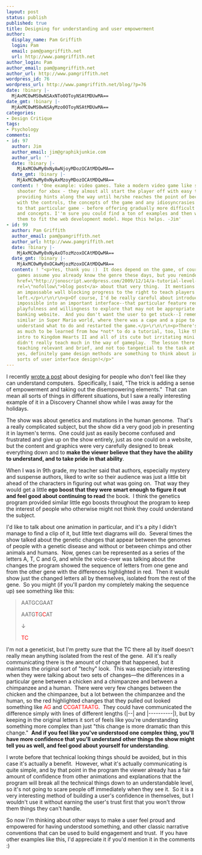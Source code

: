 ```yaml
---
layout: post
status: publish
published: true
title: Designing for understanding and user empowerment
author:
  display_name: Pam Griffith
  login: Pam
  email: pam@pamgriffith.net
  url: http://www.pamgriffith.net
author_login: Pam
author_email: pam@pamgriffith.net
author_url: http://www.pamgriffith.net
wordpress_id: 76
wordpress_url: http://www.pamgriffith.net/blog/?p=76
date: !binary |-
  MjAxMC0wMS0wNSAxNTo0OToyNSAtMDUwMA==
date_gmt: !binary |-
  MjAxMC0wMS0wNSAyMzo0OToyNSAtMDUwMA==
categories:
- Design Critique
tags:
- Psychology
comments:
- id: 97
  author: Jim
  author_email: jim@graphikjunkie.com
  author_url: ''
  date: !binary |-
    MjAxMC0wMy0xNyAwNjoyMDozOCAtMDQwMA==
  date_gmt: !binary |-
    MjAxMC0wMy0xNyAxMzoyMDozOCAtMDQwMA==
  content: ! 'One example: video games. Take a modern video game like some first-person
    shooter for xbox - they almost all start the player off with easy to reach goals,
    providing hints along the way until he/she reaches the point of becoming familiar
    with the controls, the concepts of the game and any idiosyncrasies that are new
    to that particular game - before offering gradually more difficult challenges
    and concepts. I''m sure you could find a ton of examples and then work on transposing
    them to fit the web development model. Hope this helps. -Jim'
- id: 99
  author: Pam Griffith
  author_email: pam@pamgriffith.net
  author_url: http://www.pamgriffith.net
  date: !binary |-
    MjAxMC0wMy0xNyAxOTozMzoxOCAtMDQwMA==
  date_gmt: !binary |-
    MjAxMC0wMy0xOCAwMjozMzoxOCAtMDQwMA==
  content: ! "<p>Yes, thank you :)  It does depend on the game, of course, a lot of
    games assume you already know the genre these days, but you reminded me of a <a
    href=\"http://jonoscript.wordpress.com/2009/12/14/a-tutorial-level-for-the-internet/\"
    rel=\"nofollow\">blog post</a> about that very thing.  It mentions things like
    an impassable wall blocking progress to the right to teach players to try going
    left.</p>\r\n\r\n<p>Of course, I'd be really careful about introducing something
    impossible into an important interface--that particular feature requires a certain
    playfulness and willingness to explore that may not be appropriate for, say, a
    banking website.  And you don't want the user to get stuck--I remember something
    similar in Super Mario world, where there was a cape and a pipe to run up; I didn't
    understand what to do and restarted the game.</p>\r\n\r\n<p>There's probably just
    as much to be learned from how *not* to do a tutorial, too, like the 6-hour-long
    intro to Kingdom Hearts II and all of its cute but irritating mini games that
    didn't really teach much in the way of gameplay.  The lesson there is make the
    teaching relevant and brief, and not too tangential to the task at hand, I think.</p>\r\n\r\n<p>Anyway,
    yes, definitely game design methods are something to think about in terms of other
    sorts of user interface design!</p>"
---
```

<p>I recently <a href="{% post_url 2009-11-30-how-do-we-design-for-learned-helplessness %}">wrote a post</a> about desiging for people who don't feel like they can understand computers.  Specifically, I said, "The trick is adding a sense of empowerment and taking out the disempowering elements."  That can mean all sorts of things in different situations, but I saw a really interesting example of it in a Discovery Channel show while I was away for the holidays.</p>
<p>The show was about genetics and mutations in the human genome.  That's a really complicated subject, but the show did a very good job in presenting it in laymen's terms.  One could just as easily become confused and frustrated and give up on the show entirely, just as one could on a website, but the content and graphics were very carefully designed to break everything down and to <strong>make the viewer believe that they have the ability to understand, and to take pride in that ability</strong>.</p>
<p>When I was in 9th grade, my teacher said that authors, especially mystery and suspense authors, liked to write so their audience was just a little bit ahead of the characters in figuring out what was going on.  That way they would get a little<strong> ego boost that they were smart enough to figure it out and feel good about continuing to read</strong> the book.  I think the genetics program provided similar little ego boosts throughout the program to keep the interest of people who otherwise might not think they could understand the subject.</p>
<p>I'd like to talk about one animation in particular, and it's a pity I didn't manage to find a clip of it, but little text diagrams will do.  Several times the show talked about the genetic changes that appear between the genomes of people with a genetic disease and without or between chimps and other animals and humans.  Now, genes can be represented as a series of the letters A, T, C and G, and while the voice-over was talking about the changes the program showed the sequence of letters from one gene and from the other gene with the differences highlighted in red.  Then it would show just the changed letters all by themselves, isolated from the rest of the gene.  So you might (if you'll pardon my completely making the sequence up) see something like this:</p>
<blockquote><p>AATGCGAAT</p>
<p>AATG<span style="color: #ff0000;">T</span>G<span style="color: #ff0000;">C</span>AT</p>
<p>↓</p>
<p><span style="color: #ff0000;">TC</span></p></blockquote>
<p>I'm not a geneticist, but I'm pretty sure that the TC there all by itself doesn't really mean anything isolated from the rest of the gene.  All it's really communicating there is the amount of change that happened, but it maintains the original sort of "techy" look.  This was especially interesting when they were talking about two sets of changes—the differences in a particular gene between a chicken and a chimpanzee and between a chimpanzee and a human.  There were very few changes between the chicken and the chimpanzee, but a lot between the chimpanzee and the human, so the red highlighted changes that they pulled out looked something like <span style="color: #ff0000;">AG</span> and <span style="color: #ff0000;">CCGATTAATG</span>.  They could have communicated the difference simply with lines of different lengths (|--| and |----------|), but by keeping in the original letters it sort of feels like you're understanding something more complex than just "this change is more dramatic than this change."  <strong>And if you feel like you've understood one complex thing, you'll have more confidence that you'll understand other things the show might tell you as well, and feel good about yourself for understanding</strong>.</p>
<p>I wrote before that technical looking things should be avoided, but in this case it's actually a benefit.  However, what it's actually communicating is quite simple, and by that point in the program the viewer already has a fair amount of confidence from other animations and explanations that the program will break all the technical things down to an understandable level, so it's not going to scare people off immediately when they see it.  So it is a very interesting method of building a user's confidence in themselves, but I wouldn't use it without earning the user's trust first that you won't throw them things they can't handle.</p>
<p>So now I'm thinking about other ways to make a user feel proud and empowered for having understood something, and other classic narrative conventions that can be used to build engagement and trust.  If you have other examples like this, I'd appreciate it if you'd mention it in the comments :)</p>
